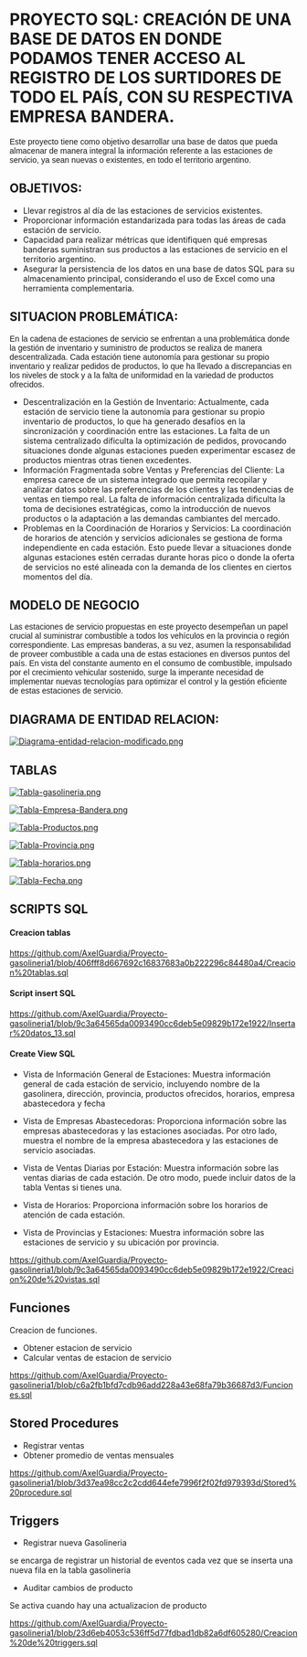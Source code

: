# PROYECTO SQL: CREACIÓN DE UNA BASE DE DATOS EN DONDE PODAMOS TENER ACCESO AL REGISTRO DE LOS SURTIDORES DE TODO EL PAÍS, CON SU RESPECTIVA EMPRESA BANDERA. #

<p style="font-family: Arial;">Este proyecto tiene como objetivo desarrollar una base de datos que pueda almacenar de manera integral la información referente a las estaciones de servicio, ya sean nuevas o existentes, en todo el territorio argentino.</p>


## OBJETIVOS:

- Llevar registros al día de las estaciones de servicios existentes.
- Proporcionar información estandarizada para todas las áreas de cada estación de servicio.
- Capacidad para realizar métricas que identifiquen qué empresas banderas suministran sus productos a las estaciones de servicio en el territorio argentino.
- Asegurar la persistencia de los datos en una base de datos SQL para su almacenamiento principal, considerando el uso de Excel como una herramienta complementaria.

## SITUACION PROBLEMÁTICA:
<p style="font-family: Arial;">En la cadena de estaciones de servicio se enfrentan a una problemática donde la gestión de inventario y suministro de productos se realiza de manera descentralizada. Cada estación tiene autonomía para gestionar su propio inventario y realizar pedidos de productos, lo que ha llevado a discrepancias en los niveles de stock y a la falta de uniformidad en la variedad de productos ofrecidos.</p>

- Descentralización en la Gestión de Inventario:
Actualmente, cada estación de servicio tiene la autonomía para gestionar su propio inventario de productos, lo que ha generado desafíos en la sincronización y coordinación entre las estaciones.
La falta de un sistema centralizado dificulta la optimización de pedidos, provocando situaciones donde algunas estaciones pueden experimentar escasez de productos mientras otras tienen excedentes.
-	Información Fragmentada sobre Ventas y Preferencias del Cliente:
La empresa carece de un sistema integrado que permita recopilar y analizar datos sobre las preferencias de los clientes y las tendencias de ventas en tiempo real.
La falta de información centralizada dificulta la toma de decisiones estratégicas, como la introducción de nuevos productos o la adaptación a las demandas cambiantes del mercado.
-	Problemas en la Coordinación de Horarios y Servicios:
La coordinación de horarios de atención y servicios adicionales se gestiona de forma independiente en cada estación.
Esto puede llevar a situaciones donde algunas estaciones estén cerradas durante horas pico o donde la oferta de servicios no esté alineada con la demanda de los clientes en ciertos momentos del día.

## MODELO DE NEGOCIO
<p style="font-family: Arial;"> Las estaciones de servicio propuestas en este proyecto desempeñan un papel crucial al suministrar combustible a todos los vehículos en la provincia o región correspondiente. Las empresas banderas, a su vez, asumen la responsabilidad de proveer combustible a cada una de estas estaciones en diversos puntos del país. En vista del constante aumento en el consumo de combustible, impulsado por el crecimiento vehicular sostenido, surge la imperante necesidad de implementar nuevas tecnologías para optimizar el control y la gestión eficiente de estas estaciones de servicio.</p>

## DIAGRAMA DE ENTIDAD RELACION:

[![Diagrama-entidad-relacion-modificado.png](https://i.postimg.cc/vT6p9h09/Diagrama-entidad-relacion-modificado.png)](https://postimg.cc/RJ4sx75V)

## TABLAS

[![Tabla-gasolineria.png](https://i.postimg.cc/rFgPszCM/Tabla-gasolineria.png)](https://postimg.cc/vcgzSYNN)

[![Tabla-Empresa-Bandera.png](https://i.postimg.cc/qBxmDgFy/Tabla-Empresa-Bandera.png)](https://postimg.cc/Wtt6hpT1)

[![Tabla-Productos.png](https://i.postimg.cc/HnYt14N5/Tabla-Productos.png)](https://postimg.cc/hzYm9xcP)

[![Tabla-Provincia.png](https://i.postimg.cc/VkrWwNK7/Tabla-Provincia.png)](https://postimg.cc/QFDTkjG5)

[![Tabla-horarios.png](https://i.postimg.cc/HLmcNWR8/Tabla-horarios.png)](https://postimg.cc/5XP2YJxf)

[![Tabla-Fecha.png](https://i.postimg.cc/y6GJHy2H/Tabla-Fecha.png)](https://postimg.cc/K4nc7BZq)

## SCRIPTS SQL
#### Creacion tablas

https://github.com/AxelGuardia/Proyecto-gasolineria1/blob/406fff8d667692c16837683a0b222296c84480a4/Creacion%20tablas.sql

#### Script insert SQL

https://github.com/AxelGuardia/Proyecto-gasolineria1/blob/9c3a64565da0093490cc6deb5e09829b172e1922/Insertar%20datos_13.sql

#### Create View SQL

- Vista de Información General de Estaciones:
Muestra información general de cada estación de servicio, incluyendo nombre de la gasolinera, dirección, provincia, productos ofrecidos, horarios, empresa abastecedora y fecha

- Vista de Empresas Abastecedoras:
Proporciona información sobre las empresas abastecedoras y las estaciones asociadas. Por otro lado, muestra el nombre de la empresa abastecedora y las estaciones de servicio asociadas.

- Vista de Ventas Diarias por Estación:
Muestra información sobre las ventas diarias de cada estación. De otro modo, puede incluir datos de la tabla Ventas si tienes una.

- Vista de Horarios:
Proporciona información sobre los horarios de atención de cada estación.

- Vista de Provincias y Estaciones:
Muestra información sobre las estaciones de servicio y su ubicación por provincia.

https://github.com/AxelGuardia/Proyecto-gasolineria1/blob/9c3a64565da0093490cc6deb5e09829b172e1922/Creacion%20de%20vistas.sql

## Funciones
<p> Creacion de funciones.</p>

- Obtener estacion de servicio
- Calcular ventas de estacion de servicio

https://github.com/AxelGuardia/Proyecto-gasolineria1/blob/c6a2fb1bfd7cdb96add228a43e68fa79b36687d3/Funciones.sql

## Stored Procedures

- Registrar ventas
- Obtener promedio de ventas mensuales

https://github.com/AxelGuardia/Proyecto-gasolineria1/blob/3d37ea98cc2c2cdd644efe7996f2f02fd979393d/Stored%20procedure.sql

## Triggers

- Registrar nueva Gasolineria
<p>se encarga de registrar un historial de eventos cada vez que se inserta una nueva fila en la tabla gasolineria</p>

- Auditar cambios de producto
<p>Se activa cuando hay una actualizacion de producto</p>

https://github.com/AxelGuardia/Proyecto-gasolineria1/blob/23d6eb4053c536ff5d77fdbad1db82a6df605280/Creacion%20de%20triggers.sql

